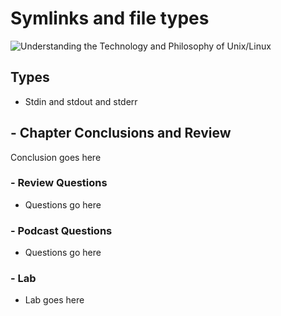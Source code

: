 # Symlinks and file types
![Understanding the Technology and Philosophy of Unix/Linux](http://imgs.xkcd.com/comics/2038.png "Understanding the Technology and Philosophy of Unix/Linux")

## Types

  * Stdin and stdout and stderr

## - Chapter Conclusions and Review

  Conclusion goes here

### - Review Questions

  * Questions go here

### - Podcast Questions

 * Questions go here

### - Lab

 * Lab goes here 